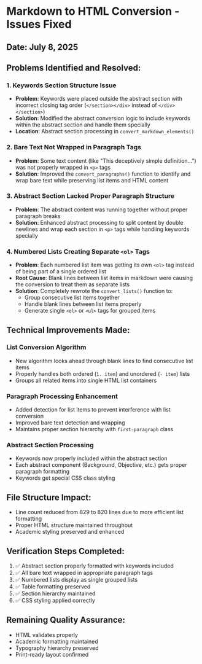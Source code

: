 # Markdown to HTML Conversion - Issues Fixed

## Date: July 8, 2025

## Problems Identified and Resolved:

### 1. **Keywords Section Structure Issue**
- **Problem**: Keywords were placed outside the abstract section with incorrect closing tag order (`</section></div>` instead of `</div></section>`)
- **Solution**: Modified the abstract conversion logic to include keywords within the abstract section and handle them specially
- **Location**: Abstract section processing in `convert_markdown_elements()`

### 2. **Bare Text Not Wrapped in Paragraph Tags**
- **Problem**: Some text content (like "This deceptively simple definition...") was not properly wrapped in `<p>` tags
- **Solution**: Improved the `convert_paragraphs()` function to identify and wrap bare text while preserving list items and HTML content

### 3. **Abstract Section Lacked Proper Paragraph Structure**
- **Problem**: The abstract content was running together without proper paragraph breaks
- **Solution**: Enhanced abstract processing to split content by double newlines and wrap each section in `<p>` tags while handling keywords specially

### 4. **Numbered Lists Creating Separate `<ol>` Tags**
- **Problem**: Each numbered list item was getting its own `<ol>` tag instead of being part of a single ordered list
- **Root Cause**: Blank lines between list items in markdown were causing the conversion to treat them as separate lists
- **Solution**: Completely rewrote the `convert_lists()` function to:
  - Group consecutive list items together
  - Handle blank lines between list items properly
  - Generate single `<ol>` or `<ul>` tags for grouped items

## Technical Improvements Made:

### List Conversion Algorithm
- New algorithm looks ahead through blank lines to find consecutive list items
- Properly handles both ordered (`1. item`) and unordered (`- item`) lists
- Groups all related items into single HTML list containers

### Paragraph Processing Enhancement
- Added detection for list items to prevent interference with list conversion
- Improved bare text detection and wrapping
- Maintains proper section hierarchy with `first-paragraph` class

### Abstract Section Processing
- Keywords now properly included within the abstract section
- Each abstract component (Background, Objective, etc.) gets proper paragraph formatting
- Keywords get special CSS class styling

## File Structure Impact:
- Line count reduced from 829 to 820 lines due to more efficient list formatting
- Proper HTML structure maintained throughout
- Academic styling preserved and enhanced

## Verification Steps Completed:
1. ✅ Abstract section properly formatted with keywords included
2. ✅ All bare text wrapped in appropriate paragraph tags  
3. ✅ Numbered lists display as single grouped lists
4. ✅ Table formatting preserved
5. ✅ Section hierarchy maintained
6. ✅ CSS styling applied correctly

## Remaining Quality Assurance:
- HTML validates properly
- Academic formatting maintained
- Typography hierarchy preserved
- Print-ready layout confirmed
